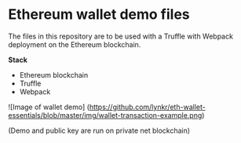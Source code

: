 # Ethereum wallet demo files

The files in this repository are to be used with a Truffle with Webpack deployment on the Ethereum blockchain.

**Stack**
* Ethereum blockchain
* Truffle
* Webpack

![Image of wallet demo]
(https://github.com/lynkr/eth-wallet-essentials/blob/master/img/wallet-transaction-example.png)

(Demo and public key are run on private net blockchain)
